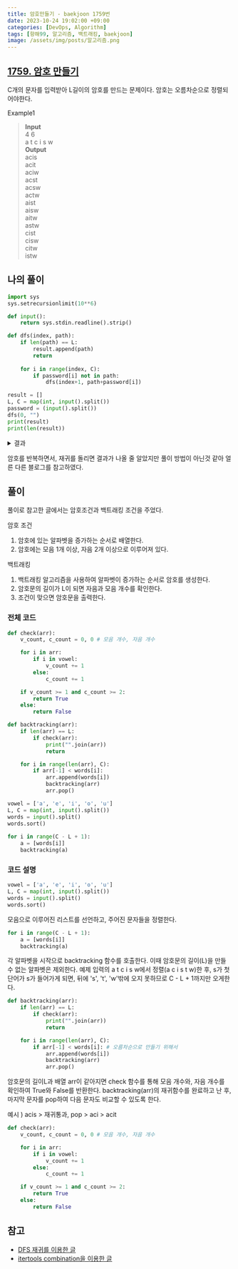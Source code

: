 ```yaml
---
title: 암호만들기 - baekjoon 1759번
date: 2023-10-24 19:02:00 +09:00
categories: [DevOps, Algorithm]
tags: [항해99, 알고리즘, 백트래킹, baekjoon]
image: /assets/img/posts/알고리즘.png
---
```


## [1759. 암호 만들기](https://www.acmicpc.net/problem/1759)

C개의 문자를 입력받아 L길이의 암호를 만드는 문제이다. 암호는 오름차순으로 정렬되어야한다.

Example1
> **Input**    
4 6    
a t c i s w    
**Output**    
acis    
acit    
aciw    
acst    
acsw    
actw    
aist    
aisw    
aitw    
astw      
cist    
cisw    
citw    
istw    
    
    
## 나의 풀이

```python
import sys 
sys.setrecursionlimit(10**6) 

def input(): 
	return sys.stdin.readline().strip()

def dfs(index, path):
	if len(path) == L:
		result.append(path)
		return
	
	for i in range(index, C):
		if password[i] not in path:
		    dfs(index+1, path+password[i])

result = []
L, C = map(int, input().split())
password = (input().split())
dfs(0, "")
print(result)
print(len(result))
```

<details>
	<summary>결과 </summary>

<div>
	
> ['acis', 'aciw', 'acsi', 'acsw', 'acwi', 'acws', 'aics', 'aicw', 'aisw', 'aiws', 'asci', 'ascw', 'asiw', 'aswi', 'atci', 'atcs', 'atcw', 'atis', 'atiw', 'atsi', 'atsw', 'atwi', 'atws', 'awci', 'awcs', 'awis', 'awsi', 'cisw', 'ciws', 'csiw', 'cswi', 'ctis', 'ctiw', 'ctsi', 'ctsw', 'ctwi', 'ctws', 'cwis', 'cwsi', 'icsw', 'icws', 'iscw', 'itcs', 'itcw', 'itsw', 'itws', 'iwcs', 'sciw', 'scwi', 'sicw', 'stci', 'stcw', 'stiw', 'stwi', 'swci', 'tcis', 'tciw', 'tcsi', 'tcsw', 'tcwi', 'tcws', 'tics', 'ticw', 'tisw', 'tiws', 'tsci', 'tscw', 'tsiw', 'tswi', 'twci', 'twcs', 'twis', 'twsi', 'wcis', 'wcsi', 'wics', 'wsci', 'wtci', 'wtcs', 'wtis', 'wtsi']


</div>
</details>


암호를 반복하면서, 재귀를 돌리면 결과가 나올 줄 알았지만 풀이 방법이 아닌것 같아 얼른 다른 블로그를 참고하였다.

## 풀이

풀이로 참고한 글에서는 암호조건과 백트래킹 조건을 주었다.

암호 조건
1. 암호에 있는 알파벳을 증가하는 순서로 배열한다.
2. 암호에는 모음 1개 이상, 자음 2개 이상으로 이루어져 있다.

백트래킹
1. 백트래킹 알고리즘을 사용하여 알파벳이 증가하는 순서로 암호를 생성한다.
2. 암호문의 길이가 L이 되면 자음과 모음 개수를 확인한다.
3. 조건이 맞으면 암호문을 출력한다.

### 전체 코드

```python
def check(arr):
    v_count, c_count = 0, 0 # 모음 개수, 자음 개수

    for i in arr:
        if i in vowel:
            v_count += 1
        else:
            c_count += 1

    if v_count >= 1 and c_count >= 2:
        return True
    else:
        return False

def backtracking(arr):
    if len(arr) == L:
        if check(arr):
            print("".join(arr))
            return

    for i in range(len(arr), C):
        if arr[-1] < words[i]:
            arr.append(words[i])
            backtracking(arr)
            arr.pop()

vowel = ['a', 'e', 'i', 'o', 'u']
L, C = map(int, input().split())
words = input().split()
words.sort() 		
			
for i in range(C - L + 1):
    a = [words[i]]
    backtracking(a)
```

### 코드 설명

```python
vowel = ['a', 'e', 'i', 'o', 'u']
L, C = map(int, input().split())
words = input().split()
words.sort() 	
```
모음으로 이루어진 리스트를 선언하고, 주어진 문자들을 정렬한다.

```python
for i in range(C - L + 1):
    a = [words[i]]
    backtracking(a)
```
각 알파벳을 시작으로 backtracking 함수를 호출한다.
이때 암호문의 길이(L)을 만들 수 없는 알파벳은 제외한다.
예제 입력의 a t c i s w에서 정렬(a c i s t w)한 후, s가 첫 단어가 s가 들어가게 되면, 뒤에 's', 't', 'w'밖에 오지 못하므로 C - L + 1까지만 오게한다.

```python
def backtracking(arr):
    if len(arr) == L:
        if check(arr):
            print("".join(arr))
            return

    for i in range(len(arr), C):
        if arr[-1] < words[i]: # 오름차순으로 만들기 위해서
            arr.append(words[i])
            backtracking(arr)
            arr.pop()
```
암호문의 길이L과 배열 arr이 같아지면 check 함수를 통해 모음 개수와, 자음 개수를 확인하여 True와 False를 반환한다.
backtracking(arr)의 재귀함수를 완료하고 난 후, 마지막 문자를 pop하여 다음 문자도 비교할 수 있도록 한다.

예시 )  acis > 재귀통과, pop > aci > acit

```python
def check(arr):
    v_count, c_count = 0, 0 # 모음 개수, 자음 개수

    for i in arr:
        if i in vowel:
            v_count += 1
        else:
            c_count += 1

    if v_count >= 1 and c_count >= 2:
        return True
    else:
        return False
```


## 참고
+ [DFS 재귀를 이용한 글](https://aia1235.tistory.com/71)
+ [itertools combination을 이용한 글](https://jshong1125.tistory.com/16)

